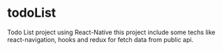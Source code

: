 # todoList
Todo List project using React-Native
this project include some techs like react-navigation, hooks and redux for fetch data from public api.
